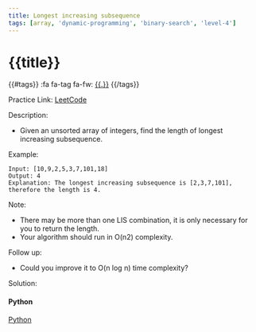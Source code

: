 ```yaml
---
title: Longest increasing subsequence
tags: [array, 'dynamic-programming', 'binary-search', 'level-4']
---
```


# {{title}}

{{#tags}}
:fa fa-tag fa-fw: [{{.}}]({{tagspath}}/{{.}})
{{/tags}}

Practice Link: [LeetCode](https://leetcode.com/problems/longest-increasing-subsequence/)

Description:

- Given an unsorted array of integers, find the length of longest increasing subsequence.

Example:

```text
Input: [10,9,2,5,3,7,101,18]
Output: 4
Explanation: The longest increasing subsequence is [2,3,7,101], therefore the length is 4.
```

Note:

- There may be more than one LIS combination, it is only necessary for you to return the length.
- Your algorithm should run in O(n2) complexity.

Follow up:

- Could you improve it to O(n log n) time complexity?

Solution:

<!-- tabs:start -->
#### **Python**

[Python](../pycode/array/longest-increasing-subsequence.py ':include :type=code')
<!-- tabs:end -->
